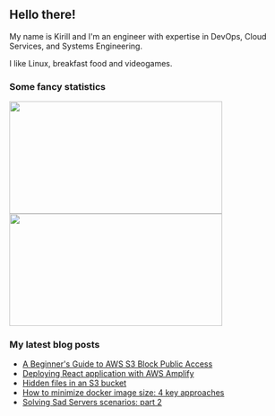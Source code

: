 ## Hello there!

My name is Kirill and I'm an engineer with expertise in DevOps, Cloud Services, and Systems Engineering.

I like Linux, breakfast food and videogames.

### Some fancy statistics

<div aling="center">
  <img height=200 width=380 src="https://github-readme-stats.vercel.app/api?username=hatedabamboo&show_icons=true&hide_border=true" /> 
  <img height=200 width=380 src="https://github-readme-stats.vercel.app/api/top-langs?username=hatedabamboo&layout=compact&langs_count=8&hide_border=true" />
</div>

### My latest blog posts

<!-- BLOG-POST-LIST:START -->
- [A Beginner&#39;s Guide to AWS S3 Block Public Access](https://notes.hatedabamboo.me/s3-block-public-access/)
- [Deploying React application with AWS Amplify](https://notes.hatedabamboo.me/deploying-react-app-with-aws-amplify/)
- [Hidden files in an S3 bucket](https://notes.hatedabamboo.me/hidden-files-in-s3-bucket/)
- [How to minimize docker image size: 4 key approaches](https://notes.hatedabamboo.me/minimizing-containerized-applications/)
- [Solving Sad Servers scenarios: part 2](https://notes.hatedabamboo.me/sad-servers-pt-2/)
<!-- BLOG-POST-LIST:END -->
